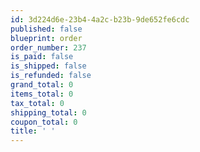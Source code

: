 ```yaml
---
id: 3d224d6e-23b4-4a2c-b23b-9de652fe6cdc
published: false
blueprint: order
order_number: 237
is_paid: false
is_shipped: false
is_refunded: false
grand_total: 0
items_total: 0
tax_total: 0
shipping_total: 0
coupon_total: 0
title: ' '
---
```

